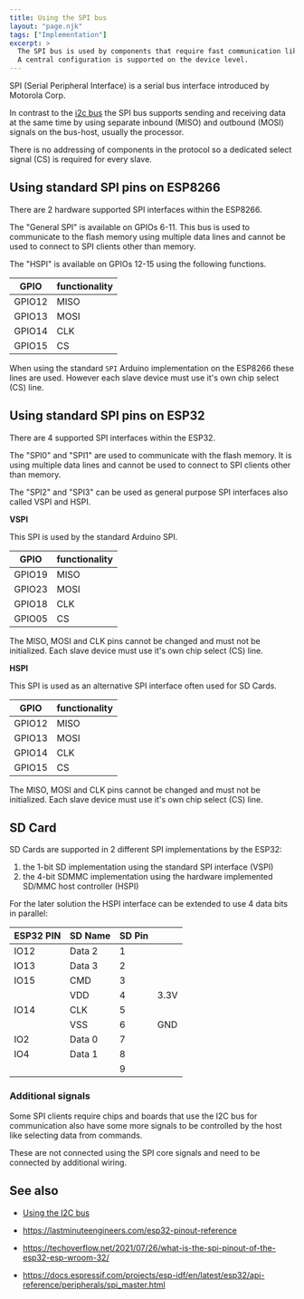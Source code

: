 ```yaml
---
title: Using the SPI bus
layout: "page.njk"
tags: ["Implementation"]
excerpt: >
  The SPI bus is used by components that require fast communication like displays and memory.
  A central configuration is supported on the device level.
---
```


SPI (Serial Peripheral Interface) is a serial bus interface introduced by Motorola Corp.

In contrast to the [i2c bus](/dev/i2c.md) the SPI bus supports sending and receiving data at the same time
by using separate inbound (MISO) and outbound (MOSI) signals on the bus-host, usually the processor.

There is no addressing of components in the protocol so a dedicated select signal (CS) is required for every slave.


## Using standard SPI pins on ESP8266

There are 2 hardware supported SPI interfaces within the ESP8266.

The "General SPI" is available on GPIOs 6-11. This bus is used to communicate to the flash memory using multiple data lines
and cannot be used to connect to SPI clients other than memory.

The "HSPI" is available on GPIOs 12-15 using the following functions.

| GPIO   | functionality |
| ------ | ------------- |
| GPIO12 | MISO          |
| GPIO13 | MOSI          |
| GPIO14 | CLK           |
| GPIO15 | CS            |

When using the standard `SPI` Arduino implementation on the ESP8266 these lines are used.
However each slave device must use it's own chip select (CS) line.


## Using standard SPI pins on ESP32

There are 4 supported SPI interfaces within the ESP32.

The "SPI0" and "SPI1" are used to communicate with the flash memory. It is using multiple data lines
and cannot be used to connect to SPI clients other than memory.

The "SPI2" and "SPI3" can be used as general purpose SPI interfaces also called VSPI and HSPI.


**VSPI**

This SPI is used by the standard Arduino SPI.

| GPIO   | functionality |
| ------ | ------------- |
| GPIO19 | MISO          |
| GPIO23 | MOSI          |
| GPIO18 | CLK           |
| GPIO05 | CS            |

The MISO, MOSI and CLK pins cannot be changed and must not be initialized.
Each slave device must use it's own chip select (CS) line.


**HSPI**

This SPI is used as an alternative SPI interface often used for SD Cards.

| GPIO   | functionality |
| ------ | ------------- |
| GPIO12 | MISO          |
| GPIO13 | MOSI          |
| GPIO14 | CLK           |
| GPIO15 | CS            |

The MISO, MOSI and CLK pins cannot be changed and must not be initialized.
Each slave device must use it's own chip select (CS) line.


## SD Card

SD Cards are supported in 2 different SPI implementations by the ESP32:

1. the 1-bit SD implementation using the standard SPI interface (VSPI)
2. the 4-bit SDMMC implementation using the hardware implemented SD/MMC host controller (HSPI)

For the later solution the HSPI interface can be extended to use 4 data bits in parallel:

| ESP32 PIN | SD Name | SD Pin |      |
| --------- | ------- | ------ | ---- |
| IO12      | Data 2  | 1      |      |
| IO13      | Data 3  | 2      |      |
| IO15      | CMD     | 3      |      |
|           | VDD     | 4      | 3.3V |
| IO14      | CLK     | 5      |      |
|           | VSS     | 6      | GND  |
| IO2       | Data 0  | 7      |      |
| IO4       | Data 1  | 8      |      |
|           |         | 9      |      |


### Additional signals

Some SPI clients require chips and boards that use the I2C bus for communication
also have some more signals to be controlled by the host like selecting data from commands.

These are not connected using the SPI core signals and need to be connected by additional wiring.


## See also

* [Using the I2C bus](/dev/i2c.md)
* <https://lastminuteengineers.com/esp32-pinout-reference>

* <https://techoverflow.net/2021/07/26/what-is-the-spi-pinout-of-the-esp32-esp-wroom-32/>
* <https://docs.espressif.com/projects/esp-idf/en/latest/esp32/api-reference/peripherals/spi_master.html>


